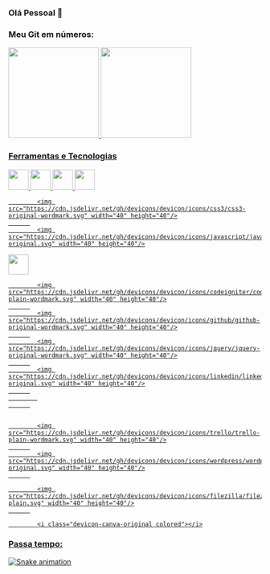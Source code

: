 ### Olá Pessoal 👋

<!--
**jbferraz/jbferraz** é um repositório ✨ _especial_ ✨ porque seu `README.md` (este arquivo) aparece em seu perfil GitHub.

Aqui estão algumas idéias para você começar:

- 🔭 Atualmente estou trabalhando em ...
- 🌱 Atualmente estou aprendendo ...
- 👯 Estou procurando colaborar em ...
- 🤔 Estou procurando ajuda com ...
- 💬 Pergunte-me sobre ...
- 📫 Como entrar em contato comigo: ...
- 😄 Pronomes: ...
- ⚡ Curiosidade: ...
-->

### Meu Git em números:
<div>
<a href="https://github.com/jbferraz">
<img height="180em" src="https://github-readme-stats.vercel.app/api/top-langs/?username=jbferraz&layout=compact&langs_count=7&theme=dracula"/>
<img height="180em" src="https://github-readme-stats.vercel.app/api?username=jbferraz&show_icons=true&theme=dracula&include_all_commits=true&count_private=true"/>
</div>
  
### Ferramentas e Tecnologias
<img src="https://cdn.jsdelivr.net/gh/devicons/devicon/icons/git/git-original.svg" width="40" height="40"/>
<img src="https://cdn.jsdelivr.net/gh/devicons/devicon/icons/java/java-original-wordmark.svg" width="40" height="40"/>
<img src="https://cdn.jsdelivr.net/gh/devicons/devicon/icons/mysql/mysql-original-wordmark.svg"width="40" height="40" />
<img src="https://cdn.jsdelivr.net/gh/devicons/devicon/icons/html5/html5-original-wordmark.svg" width="40" height="40"/>
          
            <img src="https://cdn.jsdelivr.net/gh/devicons/devicon/icons/css3/css3-original-wordmark.svg" width="40" height="40"/>
          
            <img src="https://cdn.jsdelivr.net/gh/devicons/devicon/icons/javascript/javascript-original.svg" width="40" height="40"/>
  <img src="https://cdn.jsdelivr.net/gh/devicons/devicon/icons/php/php-original.svg" width="40" height="40"/>
  
            <img src="https://cdn.jsdelivr.net/gh/devicons/devicon/icons/codeigniter/codeigniter-plain-wordmark.svg" width="40" height="40"/>
          
            <img src="https://cdn.jsdelivr.net/gh/devicons/devicon/icons/github/github-original-wordmark.svg" width="40" height="40"/>
          
            <img src="https://cdn.jsdelivr.net/gh/devicons/devicon/icons/jquery/jquery-original-wordmark.svg" width="40" height="40"/>
          
            <img src="https://cdn.jsdelivr.net/gh/devicons/devicon/icons/linkedin/linkedin-original.svg" width="40" height="40"/>
          
            
          
  
  
            <img src="https://cdn.jsdelivr.net/gh/devicons/devicon/icons/trello/trello-plain-wordmark.svg" width="40" height="40"/>
          
            <img src="https://cdn.jsdelivr.net/gh/devicons/devicon/icons/wordpress/wordpress-original.svg" width="40" height="40"/>
          
  
            <img src="https://cdn.jsdelivr.net/gh/devicons/devicon/icons/filezilla/filezilla-plain.svg" width="40" height="40"/>
          
  
            <i class="devicon-canva-original colored"></i>
          
  
### Passa tempo:
![Snake animation](https://github.com/jbferraz/jbferraz/blob/output/github-contribution-grid-snake.svg)
